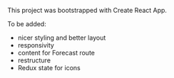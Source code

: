 This project was bootstrapped with Create React App.

To be added:

- nicer styling and better layout
- responsivity
- content for Forecast route
- restructure 
- Redux state for icons
